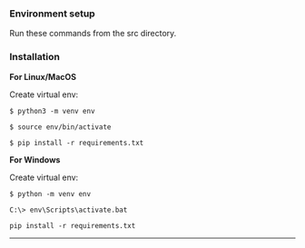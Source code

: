 ### Environment setup

Run these commands from the src directory.

### Installation

**For Linux/MacOS**


Create virtual env:

```shell
$ python3 -m venv env
```

```shell
$ source env/bin/activate
```

```shell
$ pip install -r requirements.txt
```

**For Windows**

Create virtual env:

```shell
$ python -m venv env
```

```shell
C:\> env\Scripts\activate.bat
```

```shell
pip install -r requirements.txt
```


---
